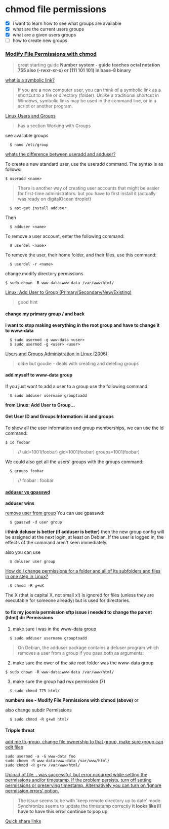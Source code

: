 # chmod file permissions

- [x] i want to learn how to see what groups are available
- [x] what are the current users groups
- [x] what are a given users groups
- [ ] how to create new groups

### [Modify File Permissions with chmod](https://www.linode.com/docs/tools-reference/tools/modify-file-permissions-with-chmod/)   
>great starting guide
**Number system - guide teaches octal notation 755 also (-rwxr-xr-x) or (111 101 101) in base-8 binary**

[what is a symbolic link?](https://www.computerhope.com/jargon/s/symblink.htm)   
>If you are a new computer user, you can think of a symbolic link as a shortcut to a file or directory (folder). Unlike a traditional shortcut in Windows, symbolic links may be used in the command line, or in a script or another program.

[Linux Users and Groups](https://www.linode.com/docs/tools-reference/linux-users-and-groups/)   
>has a section Working with Groups

see available groups
```
  $ nano /etc/group
```

[whats the difference between useradd and adduser?](https://askubuntu.com/questions/345974/what-is-the-difference-between-adduser-and-useradd)   

To create a new standard user, use the useradd command. The syntax is as follows:
```
$ useradd <name>
```

>There is another way of creating user accounts that might be easier for first-time administrators. but you have to first install it (actually was ready on digitalOcean droplet)
```
  $ apt-get install adduser
```

Then
```
  $ adduser <name>
```

To remove a user account, enter the following command:
```
  $ userdel <name>
```

To remove the user, their home folder, and their files, use this command:
```
  $ userdel -r <name>
```

change modify directory permissions
```
$ sudo chown -R www-data:www-data /var/www/html/
```

[Linux: Add User to Group (Primary/Secondary/New/Existing)](https://www.hostingadvice.com/how-to/linux-add-user-to-group/)   
>good hint

#### change my primary group / and back
**i want to stop making everything in the root group and have to change it to www-data**
```
  $ sudo usermod -g www-data <user>
  $ sudo usermod -g <user> <user>
```

[Users and Groups Administration in Linux (2006)](http://www.debianadmin.com/users-and-groups-administration-in-linux.html)   
>oldie but goodie - deals with creating and deleting groups

#### add myself to www-data group
If you just want to add a user to a group use the following command:
```
  $ sudo adduser username grouptoadd
```
**from Linux: Add User to Group...**

####  Get User ID and Groups Information: id and groups
To show all the user information and group memberships, we can use the id command:

```
$ id foobar
```
>// uid=1001(foobar) gid=1001(foobar) groups=1001(foobar)

We could also get all the users’ groups with the groups command:
```
  $ groups foobar
```
>// foobar : foobar


#### [adduser vs gpasswd](https://unix.stackexchange.com/questions/198536/difference-between-adding-sudo-user-with-adduser-or-gpasswd)   
**adduser wins**

[remove user from group](https://unix.stackexchange.com/questions/29570/how-do-i-remove-a-user-from-a-group)
You can use gpasswd:
```
  $ gpasswd -d user group
```
**i think deluser is better (if adduser is better)**
then the new group config will be assigned at the next login, at least on Debian. If the user is logged in, the effects of the command aren't seen immediately.

also you can use
```
  $ deluser user group
```

[How do I change permissions for a folder and all of its subfolders and files in one step in Linux?](https://stackoverflow.com/questions/3740152/how-do-i-change-permissions-for-a-folder-and-all-of-its-subfolders-and-files-in)   
```
  $ chmod -R g+wX
```
The X (that is capital X, not small x!) is ignored for files (unless they are executable for someone already) but is used for directories.


#### to fix my joomla permission sftp issue i needed to change the parent (html) dir Permissions
1. make sure i was in the www-data group
```
  $ sudo adduser username grouptoadd
```
>On Debian, the adduser package contains a deluser program which removes a user from a group if you pass both as arguments:  

2. make sure the ower of the site root folder was the www-data group
```
$ sudo chown -R www-data:www-data /var/www/html/
```
3. make sure the group had rwx permission (7)
```
  $ sudo chmod 775 html/
```
**numbers see - Modify File Permissions with chmod (above)**
or

also change subdir Permissions
```
  $ sudo chmod -R g+wX html/
```

#### Tripple threat
[add me to group, change file ownership to that group, make sure group can edit files](https://www.digitalocean.com/community/questions/how-i-edit-index-html-my-droplet-is-ubuntu-lamp-on-14-04)   
```
sudo usermod -a -G www-data foo
sudo chown -R www-data:www-data /var/www/html/
sudo chmod -R g+rw /var/www/html/
```

[Upload of file .. was successful, but error occurred while setting the permissions and/or timestamp. If the problem persists, turn off setting permissions or preserving timestamp. Alternatively you can turn on ‘Ignore permission errors’ option.](https://winscp.net/eng/docs/message_preserve_time_perm)   
> The issue seems to be with 'keep remote directory up to date' mode. Synchronize seems to update the timestamp correctly
**it looks like ill have to have this error continue to pop up**

[Quick share links](https://www.digitalocean.com/docs/spaces/how-to/file-permissions/)   
